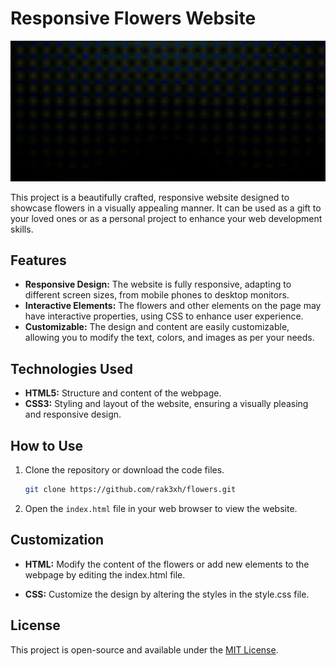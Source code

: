 
# Responsive Flowers Website

![Website Screenshot](flower.gif)

This project is a beautifully crafted, responsive website designed to showcase flowers in a visually appealing manner. It can be used as a gift to your loved ones or as a personal project to enhance your web development skills.

## Features

- **Responsive Design:** The website is fully responsive, adapting to different screen sizes, from mobile phones to desktop monitors.
- **Interactive Elements:** The flowers and other elements on the page may have interactive properties, using CSS to enhance user experience.
- **Customizable:** The design and content are easily customizable, allowing you to modify the text, colors, and images as per your needs.

## Technologies Used

- **HTML5:** Structure and content of the webpage.
- **CSS3:** Styling and layout of the website, ensuring a visually pleasing and responsive design.


## How to Use

1. Clone the repository or download the code files.
   ```bash
   git clone https://github.com/rak3xh/flowers.git
   ```
2. Open the `index.html` file in your web browser to view the website.

## Customization

- **HTML:** Modify the content of the flowers or add new elements to the webpage by editing the index.html file.

- **CSS:** Customize the design by altering the styles in the style.css file.


## License
This project is open-source and available under the [MIT License](LICENSE).
